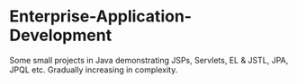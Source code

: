 # Enterprise-Application-Development
Some small projects in Java demonstrating JSPs, Servlets, EL &amp; JSTL, JPA, JPQL etc. Gradually increasing in complexity.
